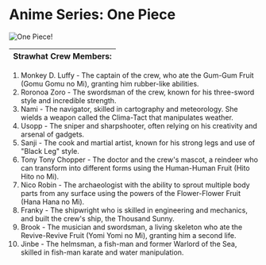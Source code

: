 
# Anime Series: One Piece

![One Piece!](Image.jpg.jpg)


  | Strawhat Crew Members: |
  |------------------------|
1. Monkey D. Luffy - The captain of the crew, who ate the Gum-Gum Fruit (Gomu Gomu no Mi), granting him rubber-like abilities.
2. Roronoa Zoro - The swordsman of the crew, known for his three-sword style and incredible strength.
3. Nami - The navigator, skilled in cartography and meteorology. She wields a weapon called the Clima-Tact that manipulates weather.
4. Usopp - The sniper and sharpshooter, often relying on his creativity and arsenal of gadgets.
5. Sanji - The cook and martial artist, known for his strong legs and use of "Black Leg" style.
6. Tony Tony Chopper - The doctor and the crew's mascot, a reindeer who can transform into different forms using the Human-Human Fruit (Hito Hito no Mi).
7. Nico Robin - The archaeologist with the ability to sprout multiple body parts from any surface using the powers of the Flower-Flower Fruit (Hana Hana no Mi).
8. Franky - The shipwright who is skilled in engineering and mechanics, and built the crew's ship, the Thousand Sunny.
9. Brook - The musician and swordsman, a living skeleton who ate the Revive-Revive Fruit (Yomi Yomi no Mi), granting him a second life.
10. Jinbe - The helmsman, a fish-man and former Warlord of the Sea, skilled in fish-man karate and water manipulation.





